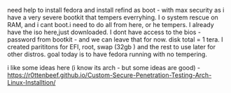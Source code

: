 need help to install fedora and install refind as boot - with max security as i have a very severe bootkit that tempers everryhing. I o system rescue on RAM, and i cant boot.i need to do all from here, or he tempers. I already have the iso here,just downloaded.
I dont have access to the bios - password from bootkit - and we can leave that for now.
disk total = 1 tera. I created parititons for EFI, root, swap (32gb ) and the rest to use later for other distros. goal today is to have fedora running with no tempering.

 i like some ideas here (i know its arch - but some ideas are good) - https://r0ttenbeef.github.io/Custom-Secure-Penetration-Testing-Arch-Linux-Installtion/
